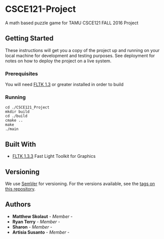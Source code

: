 # CSCE121-Project

A math based puzzle game for TAMU CSCE121 FALL 2016 Project

## Getting Started

These instructions will get you a copy of the project up and running on
your local machine for development and testing purposes. See deployment
for notes on how to deploy the project on a live system.

### Prerequisites

You will need [FLTK 1.3](http://www.fltk.org/software.php) or greater installed in order to build

### Running

```
cd ./CSCE121_Project
mkdir build
cd ./build
cmake ..
make
./main
```

## Built With

* [FLTK 1.3.3](http://www.fltk.org/software.php) Fast Light Toolkit for Graphics

## Versioning

We use [SemVer](http://semver.org/) for versioning. For the versions available,
see the [tags on this repository](https://github.com/your/project/tags). 

## Authors

* **Matthew Skolaut** - *Member* -
* **Ryan Terry** - *Member* -
* **Sharon** - *Member* -
* **Artisia Susanto** - *Member* -
